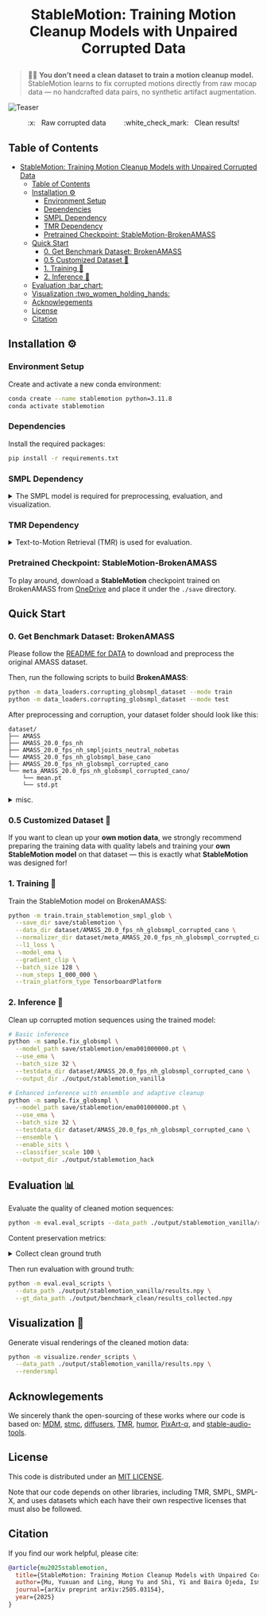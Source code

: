 <!-- **StableMotion: Training Motion Cleanup Models with Unpaired Corrupted Data** -->

# <p align="center"> StableMotion: Training Motion Cleanup Models with Unpaired Corrupted Data </p>

> :mechanic: **You don’t need a clean dataset to train a motion cleanup model.**  
> StableMotion learns to fix corrupted motions directly from raw mocap data — no handcrafted data pairs, no synthetic artifact augmentation.


![Teaser](assets/teaser.png)

<p align="center"> :x: &nbsp; Raw corrupted data &emsp;&emsp; :white_check_mark: &nbsp; Clean results!</p>

## Table of Contents
- [ StableMotion: Training Motion Cleanup Models with Unpaired Corrupted Data ](#-stablemotion-training-motion-cleanup-models-with-unpaired-corrupted-data-)
  - [Table of Contents](#table-of-contents)
  - [Installation :gear:](#installation-gear)
    - [Environment Setup](#environment-setup)
    - [Dependencies](#dependencies)
    - [SMPL Dependency](#smpl-dependency)
    - [TMR Dependency](#tmr-dependency)
    - [Pretrained Checkpoint: StableMotion-BrokenAMASS](#pretrained-checkpoint-stablemotion-brokenamass)
  - [Quick Start](#quick-start)
    - [0. Get Benchmark Dataset: BrokenAMASS](#0-get-benchmark-dataset-brokenamass)
    - [0.5 Customized Dataset :dart:](#05-customized-dataset-dart)
    - [1. Training :rocket:](#1-training-rocket)
    - [2. Inference :soap:](#2-inference-soap)
  - [Evaluation :bar\_chart:](#evaluation-bar_chart)
  - [Visualization :two\_women\_holding\_hands:](#visualization-two_women_holding_hands)
  - [Acknowlegements](#acknowlegements)
  - [License](#license)
  - [Citation](#citation)

## Installation :gear:

### Environment Setup
Create and activate a new conda environment:

```bash
conda create --name stablemotion python=3.11.8
conda activate stablemotion
```

### Dependencies
Install the required packages:

```bash
pip install -r requirements.txt 
```

### SMPL Dependency

<details><summary>The SMPL model is required for preprocessing, evaluation, and visualization. </summary>

Please follow the [README from TEMOS](https://github.com/Mathux/TEMOS?tab=readme-ov-file#4-optional-smpl-body-model) to obtain the `deps` folder with SMPL+H downloaded, and place the `deps` folder under ``./data_loaders/amasstools``.

</details>

### TMR Dependency

<details><summary>Text-to-Motion Retrieval (TMR) is used for evaluation. </summary>

Please follow the [README from TMR](https://github.com/Mathux/TMR?tab=readme-ov-file#pretrained-models-dvd) to download pretrained TMR models. After downloading, place the models in the following structure: 
```
StableMotion/
└── tmr_models/
    └── tmr_humanml3d_guoh3dfeats
    └── tmr_kitml_guoh3dfeats
```
</details>

### Pretrained Checkpoint: StableMotion-BrokenAMASS

To play around, download a **StableMotion** checkpoint trained on BrokenAMASS from [OneDrive](https://1sfu-my.sharepoint.com/:u:/g/personal/yma101_sfu_ca/EXpEhFPVkUBCiHNujKcf2W4BfVrERQ3E4cHPpMMly1nQgA?e=CJzRZP) and place it under the `./save` directory. 


## Quick Start

### 0. Get Benchmark Dataset: BrokenAMASS

Please follow the [README for DATA](./data_loaders/amasstools/README.md) to download and preprocess the original AMASS dataset.

Then, run the following scripts to build **BrokenAMASS**:

```bash
python -m data_loaders.corrupting_globsmpl_dataset --mode train
python -m data_loaders.corrupting_globsmpl_dataset --mode test
```

After preprocessing and corruption, your dataset folder should look like this:
```
dataset/
├── AMASS
├── AMASS_20.0_fps_nh
├── AMASS_20.0_fps_nh_smpljoints_neutral_nobetas
└── AMASS_20.0_fps_nh_globsmpl_base_cano
├── AMASS_20.0_fps_nh_globsmpl_corrupted_cano
└── meta_AMASS_20.0_fps_nh_globsmpl_corrupted_cano/
    └── mean.pt
    └── std.pt
```

<details><summary>misc. </summary>

The released version of BrokenAMASS may differ slightly from the version used in the experiments reported in the paper, due to different random seeds. Contact yma101@sfu.ca for further questions.

</details>

### 0.5 Customized Dataset :dart:

If you want to clean up your **own motion data**, we strongly recommend preparing the training data with quality labels and training your **own StableMotion model** on that dataset — this is exactly what **StableMotion** was designed for!


### 1. Training :rocket:
Train the StableMotion model on BrokenAMASS:

```bash
python -m train.train_stablemotion_smpl_glob \
  --save_dir save/stablemotion \
  --data_dir dataset/AMASS_20.0_fps_nh_globsmpl_corrupted_cano \
  --normalizer_dir dataset/meta_AMASS_20.0_fps_nh_globsmpl_corrupted_cano \
  --l1_loss \
  --model_ema \
  --gradient_clip \
  --batch_size 128 \
  --num_steps 1_000_000 \
  --train_platform_type TensorboardPlatform
```

### 2. Inference :soap:
Clean up corrupted motion sequences using the trained model:

```bash
# Basic inference
python -m sample.fix_globsmpl \
  --model_path save/stablemotion/ema001000000.pt \
  --use_ema \
  --batch_size 32 \
  --testdata_dir dataset/AMASS_20.0_fps_nh_globsmpl_corrupted_cano \
  --output_dir ./output/stablemotion_vanilla

# Enhanced inference with ensemble and adaptive cleanup
python -m sample.fix_globsmpl \
  --model_path save/stablemotion/ema001000000.pt \
  --use_ema \
  --batch_size 32 \
  --testdata_dir dataset/AMASS_20.0_fps_nh_globsmpl_corrupted_cano \
  --ensemble \
  --enable_sits \
  --classifier_scale 100 \
  --output_dir ./output/stablemotion_hack
```

## Evaluation :bar_chart:

Evaluate the quality of cleaned motion sequences:

```bash
python -m eval.eval_scripts --data_path ./output/stablemotion_vanilla/results.npy
```

Content preservation metrics:

<details><summary>Collect clean ground truth</summary>

To evaluate content preservation, first record the clean ground-truth data from `dataset/AMASS_20.0_fps_nh_globsmpl_base_cano`:

```bash
python -m sample.fix_globsmpl \
  --model_path save/stablemotion/ema001000000.pt \
  --use_ema \
  --batch_size 32 \
  --testdata_dir dataset/AMASS_20.0_fps_nh_globsmpl_base_cano \
  --output_dir ./output/benchmark_clean
  --collect_dataset
```

</details>

Then run evaluation with ground truth:

```bash
python -m eval.eval_scripts \
  --data_path ./output/stablemotion_vanilla/results.npy \
  --gt_data_path ./output/benchmark_clean/results_collected.npy

```

## Visualization :two_women_holding_hands:

Generate visual renderings of the cleaned motion data:

```bash
python -m visualize.render_scripts \
  --data_path ./output/stablemotion_vanilla/results.npy \
  --rendersmpl
```

<!-- ## Project Structure

```
StableMotion/
├── train/
│   └── train_stablemotion_smpl_glob.py
├── sample/
│   └── fix_globsmpl.py
├── eval/
│   └── eval_scripts.py
├── visualize/
│   └── render_scripts.py
├── dataset/
│   ├── AMASS_20.0_fps_nh_globsmpl_corrupted_cano/
│   └── meta_AMASS_20.0_fps_nh_globsmpl_corrupted_cano/
├── save/
└── output/
``` -->

## Acknowlegements

We sincerely thank the open-sourcing of these works where our code is based on: 
[MDM](https://github.com/GuyTevet/motion-diffusion-model/tree/main), [stmc](https://github.com/nv-tlabs/stmc.git), [diffusers](https://github.com/huggingface/diffusers), [TMR](https://github.com/Mathux/TMR), [humor](https://github.com/davrempe/humor), [PixArt-α](https://github.com/PixArt-alpha/PixArt-alpha), and [stable-audio-tools](https://github.com/Stability-AI/stable-audio-tools).

## License
This code is distributed under an [MIT LICENSE](LICENSE).

Note that our code depends on other libraries, including TMR, SMPL, SMPL-X, and uses datasets which each have their own respective licenses that must also be followed.

## Citation

If you find our work helpful, please cite:

```bibtex
@article{mu2025stablemotion,
  title={StableMotion: Training Motion Cleanup Models with Unpaired Corrupted Data},
  author={Mu, Yuxuan and Ling, Hung Yu and Shi, Yi and Baira Ojeda, Ismael and Xi, Pengcheng and Shu, Chang and Zinno, Fabio and Peng, Xue Bin},
  journal={arXiv preprint arXiv:2505.03154},
  year={2025}
}
```